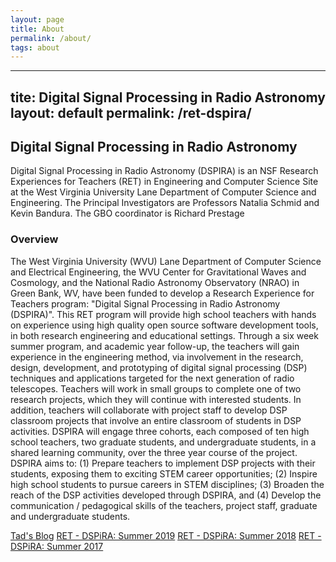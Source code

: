 ```yaml
---
layout: page
title: About
permalink: /about/
tags: about
---
```


--- 
tite: Digital Signal Processing in Radio Astronomy 
layout: default 
permalink: /ret-dspira/ 
---

<h2>Digital Signal Processing in Radio Astronomy</h2>

<div>
    <p class="major">
        Digital Signal Processing in Radio Astronomy (DSPIRA) is an NSF Research Experiences for Teachers (RET) in Engineering and
        Computer Science Site at the West Virginia University Lane Department of Computer Science and Engineering. The Principal
        Investigators are Professors Natalia Schmid and Kevin Bandura. The GBO coordinator is Richard Prestage
    </p>
    <h3>Overview</h3>
    <p>
        The West Virginia University (WVU) Lane Department of Computer Science and Electrical Engineering, the WVU Center for Gravitational
        Waves and Cosmology, and the National Radio Astronomy Observatory (NRAO) in Green Bank, WV, have been funded to develop
        a Research Experience for Teachers program: "Digital Signal Processing in Radio Astronomy (DSPIRA)". This RET program
        will provide high school teachers with hands on experience using high quality open source software development tools,
        in both research engineering and educational settings. Through a six week summer program, and academic year follow-up,
        the teachers will gain experience in the engineering method, via involvement in the research, design, development,
        and prototyping of digital signal processing (DSP) techniques and applications targeted for the next generation of
        radio telescopes. Teachers will work in small groups to complete one of two research projects, which they will continue
        with interested students. In addition, teachers will collaborate with project staff to develop DSP classroom projects
        that involve an entire classroom of students in DSP activities. DSPIRA will engage three cohorts, each composed of
        ten high school teachers, two graduate students, and undergraduate students, in a shared learning community, over
        the three year course of the project. DSPIRA aims to: (1) Prepare teachers to implement DSP projects with their students,
        exposing them to exciting STEM career opportunities; (2) Inspire high school students to pursue careers in STEM disciplines;
        (3) Broaden the reach of the DSP activities developed through DSPIRA, and (4) Develop the communication / pedagogical
        skills of the teachers, project staff, graduate and undergraduate students.
    </p>
</div>
<div>
        <a href="https://hermandspira2018.travellerspoint.com/" class="button">Tad's Blog</a>
        <a href="http://wvurail.org/dspira-2019/" class="button">RET - DSPiRA: Summer 2019</a>
        <a href="http://wvurail.org/dspira-2018/" class="button">RET - DSPiRA: Summer 2018</a>
        <a href="http://wvurail.org/dspira-2017/" class="button">RET - DSPiRA: Summer 2017</a>
</div>
